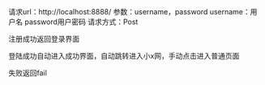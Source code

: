 请求url：http://localhost:8888/
参数：username，password
username：用户名 password用户密码
请求方式：Post

注册成功返回登录界面

登陆成功自动进入成功界面，自动跳转进入小x网，手动点击进入普通页面

失败返回fail